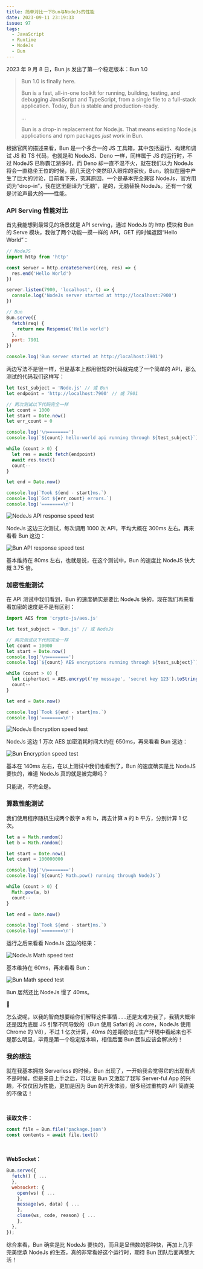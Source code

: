 ```yaml
---
title: 简单对比一下Bun与NodeJs的性能
date: 2023-09-11 23:19:33
issue: 97
tags:
  - JavaScript
  - Runtime
  - NodeJs
  - Bun
---
```


2023 年 9 月 8 日，Bun.js 发出了第一个稳定版本：Bun 1.0

> Bun 1.0 is finally here.
>
> Bun is a fast, all-in-one toolkit for running, building, testing, and debugging JavaScript and TypeScript, from a single file to a full-stack application. Today, Bun is stable and production-ready.
>
> …
>
> Bun is a drop-in replacement for Node.js. That means existing Node.js applications and npm packages _just work_ in Bun.

根据官网的描述来看，Bun 是一个多合一的 JS 工具箱，其中包括运行、构建和调试 JS 和 TS 代码，也就是和 NodeJS、Deno 一样，同样属于 JS 的运行时，不过 NodeJS 已称霸江湖多时，而 Deno 却一直不温不火，就在我们以为 NodeJs 将会一直稳坐王位的时候，前几天这个突然印入眼帘的家伙，Bun，貌似在圈中产生了巨大的讨论，目前看下来，究其原因，一个是基本完全兼容 NodeJs，官方用词为“drop-in”，我在这里翻译为“无脑”，是的，无脑替换 NodeJs。还有一个就是讨论声最大的——性能。

### API Serving 性能对比

首先我能想到最常见的场景就是 API serving，通过 NodeJs 的 http 模块和 Bun 的 Serve 模块，我做了两个功能一摸一样的 API，GET 的时候返回“Hello World”：

```js
// NodeJS
import http from 'http'

const server = http.createServer((req, res) => {
  res.end('Hello World')
})

server.listen(7900, 'localhost', () => {
  console.log('NodeJs server started at http://localhost:7900')
})
```

```js
// Bun
Bun.serve({
  fetch(req) {
    return new Response('Hello world')
  },
  port: 7901
})

console.log('Bun server started at http://localhost:7901')
```

两边写法不是很一样，但是基本上都用很短的代码就完成了一个简单的 API，那么测试的代码我们这样写：

```js
let test_subject = 'Node.js' // 或 Bun
let endpoint = 'http://localhost:7900' // 或 7901

// 两次测试以下代码完全一样
let count = 1000
let start = Date.now()
let err_count = 0

console.log('\n========')
console.log(`${count} hello-world api running through ${test_subject}`)

while (count > 0) {
  let res = await fetch(endpoint)
  await res.text()
  count--
}

let end = Date.now()

console.log(`Took ${end - start}ms.`)
console.log(`Got ${err_count} errors.`)
console.log('========\n')
```

![NodeJs API response speed test](https://r2-api-blog.jw1dev.workers.dev/c324dc23fd78447185d7744f95d0f32a/Untitled.png)

NodeJs 这边三次测试，每次调用 1000 次 API，平均大概在 300ms 左右。再来看看 Bun 这边：

![Bun API response speed test](https://r2-api-blog.jw1dev.workers.dev/c324dc23fd78447185d7744f95d0f32a/Untitled_1.png)

基本维持在 80ms 左右，也就是说，在这个测试中，Bun 的速度比 NodeJS 快大概 3.75 倍。

### 加密性能测试

在 API 测试中我们看到，Bun 的速度确实是要比 NodeJs 快的，现在我们再来看看加密的速度是不是有区别：

```js
import AES from 'crypto-js/aes.js'

let test_subject = 'Bun.js' // 或 NodeJs

// 两次测试以下代码完全一样
let count = 10000
let start = Date.now()
console.log('\n========')
console.log(`${count} AES encryptions running through ${test_subject}`)

while (count > 0) {
  let ciphertext = AES.encrypt('my message', 'secret key 123').toString()
  count--
}

let end = Date.now()

console.log(`Took ${end - start}ms.`)
console.log('========\n')
```

![NodeJs Encryption speed test](https://r2-api-blog.jw1dev.workers.dev/c324dc23fd78447185d7744f95d0f32a/Untitled_2.png)

NodeJs 这边 1 万次 AES 加密消耗时间大约在 650ms，再来看看 Bun 这边：

![Bun Encryption speed test](https://r2-api-blog.jw1dev.workers.dev/c324dc23fd78447185d7744f95d0f32a/Untitled_3.png)

基本在 140ms 左右，在以上测试中我们也看到了，Bun 的速度确实是比 NodeJS 要快的，难道 NodeJs 真的就是被完爆吗？

只能说，不完全是。

### 算数性能测试

我们使用程序随机生成两个数字 a 和 b，再去计算 a 的 b 平方，分别计算 1 亿次。

```js
let a = Math.random()
let b = Math.random()

let start = Date.now()
let count = 100000000

console.log('\n========')
console.log(`${count} Math.pow() running through NodeJs`)

while (count > 0) {
  Math.pow(a, b)
  count--
}

let end = Date.now()

console.log(`Took ${end - start}ms.`)
console.log('========\n')
```

运行之后来看看 NodeJs 这边的结果：

![NodeJs Math speed test](https://r2-api-blog.jw1dev.workers.dev/c324dc23fd78447185d7744f95d0f32a/Untitled_4.png)

基本维持在 60ms，再来看看 Bun：

![Bun Math speed test](https://r2-api-blog.jw1dev.workers.dev/c324dc23fd78447185d7744f95d0f32a/Untitled_5.png)

Bun 居然还比 NodeJs 慢了 40ms。

🥲

怎么说呢，以我的智商想要给你们解释这件事情……还是太难为我了，我猜大概率还是因为底层 JS 引擎不同导致的（Bun 使用 Safari 的 Js core，NodeJs 使用 Chrome 的 V8），不过 1 亿次计算，40ms 的差距貌似在生产环境中看起来也不是那么明显，毕竟是第一个稳定版本嘛，相信后面 Bun 团队应该会解决的！

### 我的想法

就在我基本拥抱 Serverless 的时候，Bun 出现了，一开始我会觉得它的出现有点不是时候，但是亲自上手之后，可以说 Bun 又激起了我写 Server-ful App 的兴趣，不仅仅因为性能，更加是因为 Bun 的开发体验，很多经过重构的 API 简直美的不像话！

<br>

**读取文件**：

```js
const file = Bun.file('package.json')
const contents = await file.text()
```

<br>

**WebSocket**：

```js
Bun.serve({
  fetch() { ...
  },
  websocket: {
    open(ws) { ...
    },
    message(ws, data) { ...
    },
    close(ws, code, reason) { ...
    },
  },
});
```

综合来看，Bun 确实是比 NodeJs 要快的，而且是呈倍数的那种快，再加上几乎完美继承 NodeJs 的生态，真的非常看好这个运行时，期待 Bun 团队后面再整大活！
